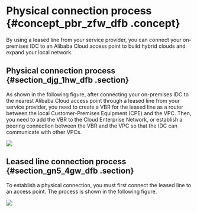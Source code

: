 # Physical connection process {#concept_pbr_zfw_dfb .concept}

By using a leased line from your service provider, you can connect your on-premises IDC to an Alibaba Cloud access point to build hybrid clouds and expand your local network.

## Physical connection process {#section_djg_1hw_dfb .section}

As shown in the following figure, after connecting your on-premises IDC to the nearest Alibaba Cloud access point through a leased line from your service provider, you need to create a VBR for the leased line as a router between the local Customer-Premises Equipment \(CPE\) and the VPC. Then, you need to add the VBR to the Cloud Enterprise Network, or establish a peering connection between the VBR and the VPC so that the IDC can communicate with other VPCs.

![](http://static-aliyun-doc.oss-cn-hangzhou.aliyuncs.com/assets/img/21420/155411504012044_en-US.png)

## Leased line connection process {#section_gn5_4gw_dfb .section}

To establish a physical connection, you must first connect the leased line to an access point. The process is shown in the following figure.

![](http://static-aliyun-doc.oss-cn-hangzhou.aliyuncs.com/assets/img/21420/155411504012045_en-US.png)


